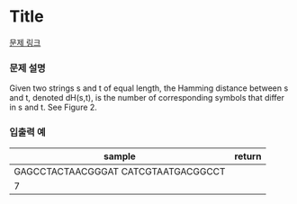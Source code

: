 # Title

[문제 링크](https://rosalind.info/problems/hamm/)

### 문제 설명

<p>Given two strings s and t of equal length, the Hamming distance between s and t, denoted dH(s,t), is the number of corresponding symbols that differ in s and t. See Figure 2.</p>

### 입출력 예
<table class="table">
        <thead><tr>
<th>sample</th>
<th>return</th>
</tr>
</thead>
        <tbody><tr>
<td>GAGCCTACTAACGGGAT
CATCGTAATGACGGCCT</td>
</tr>
<tr>
<td>7</td>
</tr>
</tbody>
      </table>
